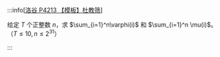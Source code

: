 :::info[[洛谷 P4213 【模板】杜教筛](https://www.luogu.com.cn/problem/P4213)]

给定 $T$ 个正整数 $n$，求 $\sum_{i=1}^n\varphi(i)$ 和 $\sum_{i=1}^n \mu(i)$。（$T\le10,n\le2^{31}$）

:::
